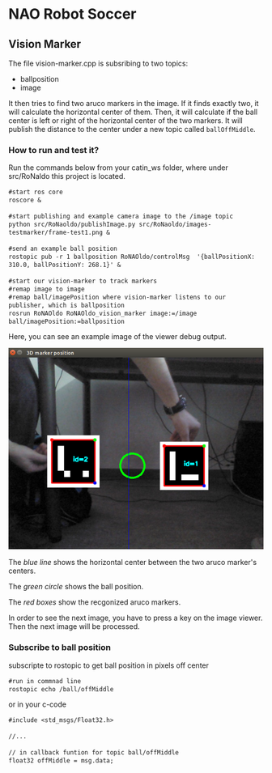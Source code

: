# NAO Robot Soccer 


## Vision Marker

The file vision-marker.cpp is subsribing to two topics:

* ballposition
* image 

It then tries to find two aruco markers in the image. If it finds exactly two, it will calculate the horizontal center of them. Then, it will calculate if the ball center is left or right of the horizontal center of the two markers. It will publish the distance to the center under a new topic called `ballOffMiddle`.


### How to run and test it?

Run the commands below from your catin_ws folder, where under src/RoNaldo this project is located.


```
#start ros core
roscore &

#start publishing and example camera image to the /image topic
python src/RoNaoldo/publishImage.py src/RoNaoldo/images-testmarker/frame-test1.png &

#send an example ball position
rostopic pub -r 1 ballposition RoNAOldo/controlMsg  '{ballPositionX: 310.0, ballPositionY: 268.1}' &

#start our vision-marker to track markers
#remap image to image
#remap ball/imagePosition where vision-marker listens to our publisher, which is ballposition
rosrun RoNAOldo RoNAOldo_vision_marker image:=/image ball/imagePosition:=ballposition

```

Here, you can see an example image of the viewer debug output.

![Image](screenshots/vision-marker-1.png?raw=true)

The *blue line* shows the horizontal center between the two aruco marker's centers.

The *green circle* shows the ball position.

The *red boxes* show the recgonized aruco markers.



In order to see the next image, you have to press a key on the image viewer.
Then the next image will be processed.


### Subscribe to ball position

subscripte to rostopic to get ball position in pixels off center

```
#run in commnad line
rostopic echo /ball/offMiddle
```

or in your c-code

```
#include <std_msgs/Float32.h>

//...

// in callback funtion for topic ball/offMiddle
float32 offMiddle = msg.data;

```
